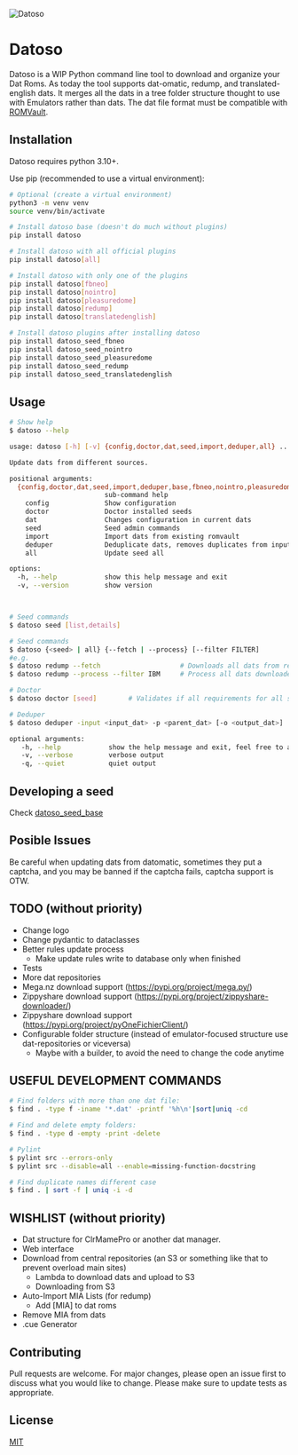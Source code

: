 ![Datoso](/bearlogo.png)

# Datoso

Datoso is a WIP Python command line tool to download and organize your Dat Roms.
As today the tool supports dat-omatic, redump, and translated-english dats.
It merges all the dats in a tree folder structure thought to use with Emulators rather than dats.
The dat file format must be compatible with [ROMVault](https://www.romvault.com/).

## Installation

Datoso requires python 3.10+.

Use pip (recommended to use a virtual environment):

``` bash
# Optional (create a virtual environment)
python3 -m venv venv
source venv/bin/activate

# Install datoso base (doesn't do much without plugins)
pip install datoso

# Install datoso with all official plugins
pip install datoso[all]

# Install datoso with only one of the plugins
pip install datoso[fbneo]
pip install datoso[nointro]
pip install datoso[pleasuredome]
pip install datoso[redump]
pip install datoso[translatedenglish]

# Install datoso plugins after installing datoso
pip install datoso_seed_fbneo
pip install datoso_seed_nointro
pip install datoso_seed_pleasuredome
pip install datoso_seed_redump
pip install datoso_seed_translatedenglish

```

## Usage

``` bash
# Show help
$ datoso --help

usage: datoso [-h] [-v] {config,doctor,dat,seed,import,deduper,all} ...

Update dats from different sources.

positional arguments:
  {config,doctor,dat,seed,import,deduper,base,fbneo,nointro,pleasuredome,private,redump,translatedenglish,all}
                        sub-command help
    config              Show configuration
    doctor              Doctor installed seeds
    dat                 Changes configuration in current dats
    seed                Seed admin commands
    import              Import dats from existing romvault
    deduper             Deduplicate dats, removes duplicates from input dat existing in parent dat
    all                 Update seed all

options:
  -h, --help            show this help message and exit
  -v, --version         show version



# Seed commands
$ datoso seed [list,details]

# Seed commands
$ datoso {<seed> | all} {--fetch | --process} [--filter FILTER]
#e.g.
$ datoso redump --fetch                    # Downloads all dats from redump
$ datoso redump --process --filter IBM     # Process all dats downloaded in the step before that has IBM in its name

# Doctor
$ datoso doctor [seed]        # Validates if all requirements for all seeds are OK

# Deduper
$ datoso deduper -input <input_dat> -p <parent_dat> [-o <output_dat>]   # If output dat is not especified, input dat will be overwritten.

optional arguments:
   -h, --help            show the help message and exit, feel free to append to other commands
   -v, --verbose         verbose output
   -q, --quiet           quiet output
```

## Developing a seed

Check [datoso_seed_base](https://github.com/laromicas/datoso_seed_base)

## Posible Issues

Be careful when updating dats from datomatic, sometimes they put a
captcha, and you may be banned if the captcha fails, captcha support is
OTW.

## TODO (without priority)

-   Change logo
-   Change pydantic to dataclasses
-   Better rules update process
    -   Make update rules write to database only when finished
-   Tests
-   More dat repositories
-   Mega.nz download support (<https://pypi.org/project/mega.py/>)
-   Zippyshare download support (<https://pypi.org/project/zippyshare-downloader/>)
-   Zippyshare download support (<https://pypi.org/project/pyOneFichierClient/>)
-   Configurable folder structure (instead of emulator-focused structure use dat-repositories or viceversa)
    -   Maybe with a builder, to avoid the need to change the code anytime


## USEFUL DEVELOPMENT COMMANDS

```bash
# Find folders with more than one dat file:
$ find . -type f -iname '*.dat' -printf '%h\n'|sort|uniq -cd

# Find and delete empty folders:
$ find . -type d -empty -print -delete

# Pylint
$ pylint src --errors-only
$ pylint src --disable=all --enable=missing-function-docstring

# Find duplicate names different case
$ find . | sort -f | uniq -i -d
```

## WISHLIST (without priority)

-   Dat structure for ClrMamePro or another dat manager.
-   Web interface
-   Download from central repositories (an S3 or something like that to prevent overload main sites)
    -   Lambda to download dats and upload to S3
    -   Downloading from S3
-   Auto-Import MIA Lists (for redump)
    -   Add \[MIA\] to dat roms
-   Remove MIA from dats
-   .cue Generator

## Contributing

Pull requests are welcome. For major changes, please open an issue first to discuss what you would like to change.
Please make sure to update tests as appropriate.

## License

[MIT](https://choosealicense.com/licenses/mit/)
